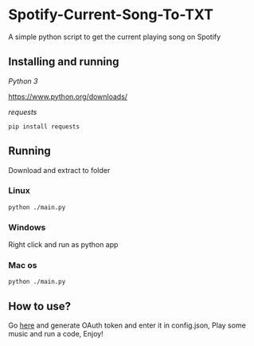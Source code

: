 # Spotify-Current-Song-To-TXT 

A simple python script to get the current playing song on Spotify

## Installing and running

*Python 3*

https://www.python.org/downloads/

*requests*
```
pip install requests
```

## Running

Download and extract to folder
### Linux
```
python ./main.py
```
### Windows
Right click and run as python app

### Mac os
```
python ./main.py
```

## How to use?
Go [here](https://developer.spotify.com/console/get-users-currently-playing-track/) and generate OAuth token and enter it in config.json, Play some music and run a code, Enjoy!
